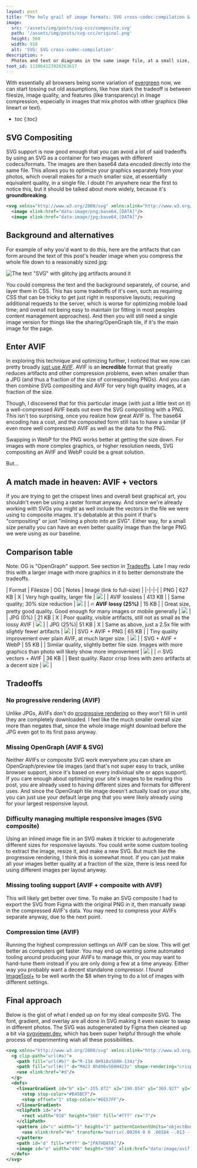```yaml
---
layout: post
title: "The holy grail of image formats: SVG cross-codec-compilation & AVIF"
image:
  src: '/assets/img/posts/svg-ccc/composite.svg'
  path: '/assets/img/posts/svg-ccc/original.png'
  height: 560
  width: 918
  alt: 'SVG: SVG cross-codec-compilation'
description: >
  Photos and text or diagrams in the same image file, at a small size, without losing cripsness
toot_id: 113064123926263617
---
```


With essentially all browsers being some variation of [evergreen](https://nordvpn.com/cybersecurity/glossary/evergreen-browser/) now, we can start tossing out old assumptions, like how stark the tradeoff is between filesize, image quality, and features (like transparency) in image compression, especially in images that mix photos with other graphics (like lineart or text).

* toc
{:toc}

## SVG Compositing
SVG support is now good enough that you can avoid a lot of said tradeoffs by using an SVG as a container for two images with different codecs/formats. The images are then base64 data encoded directly into the same file. This allows you to optimize your graphics separately from your photos, which overall makes for a much smaller size, at essentially equivalent quality, in a single file. I doubt I'm anywhere near the first to notice this, but it should be talked about more widely, because it's **groundbreaking**.
```xml
<svg xmlns="http://www.w3.org/2000/svg" xmlns:xlink="http://www.w3.org/1999/xlink">
  <image xlink:href="data:image/png;base64,[DATA]"/>
  <image xlink:href="data:image/jpg;base64,[DATA]"/>
```
## Background and alternatives
For example of why you'd want to do this, here are the artifacts that can form around the text of this post's header image when you compress the whole file down to a reasonably sized jpg:

![The text "SVG" with glitchy jpg artifacts around it](/assets/img/posts/svg-ccc/artifacts.jpg)

You could compress the text and the background separately, of course, and layer them in CSS. This has some tradeoffs of it's own, such as requiring CSS that can be tricky to get just right in responsive layouts; requiring additional requests to the server, which is worse for optimizing mobile load time; and overall not being easy to maintain (or fitting in most peoples content management approaches). And then you will still need a single image version for things like the sharing/OpenGraph tile, if it's the main image for the page.
## Enter AVIF
In exploring this technique and optimizing further, I noticed that we now can pretty broadly [just use AVIF](https://caniuse.com/avif). AVIF is an **incredible** format that greatly reduces artifacts and other compression problems, even when smaller than a JPG (and thus a fraction of the size of corresponding PNGs). And you can then combine SVG compositing and AVIF for very high quality images, at a fraction of the size.

Though, I discovered that for this particular image (with just a little text on it) a well-compressed AVIF beats out even the SVG compositing with a PNG. This isn't too surprising, once you realize how great AVIF is. The base64 encoding has a cost, and the composited form still has to have a similar (if even more well compressed) AVIF as well as the data for the PNG.

Swapping in WebP for the PNG works better at getting the size down. For images with more complex graphics, or higher resolution needs, SVG compositing an AVIF and WebP could be a great solution.

But...
## A match made in heaven: AVIF + vectors
If you are trying to get the crispest lines and overall best graphical art, you shouldn't even be using a raster format anyway. And since we're already working with SVGs you might as well include the vectors in the file we were using to composite images. It's debatable at this point if that's "compositing" or just "inlining a photo into an SVG". Either way, for a small size penalty you can have an even better quality image than the large PNG we were using as our baseline.
## Comparison table

Note: OG is "OpenGraph" support. See section in [Tradeoffs](#tradeoffs). Late I may redo this with a larger image with more graphics in it to better demonstrate the tradeoffs.

| Format | Filesize | OG | Notes | Image (link to full-size) |
|-|-|-|
| PNG | 627 KB | X | Very high quality, larger file | [![](/assets/img/posts/svg-ccc/original.png)](/assets/img/posts/svg-ccc/original.png) |
| AVIF lossless | 413 KB | | Same quality; 30% size reduction | [![](/assets/img/posts/svg-ccc/lossless.avif)](/assets/img/posts/svg-ccc/lossless.avif) |
| 🔥 **AVIF lossy (25%)** | 15 KB | | Great size, pretty good quality. Good enough for many images or mobile generally | [![](/assets/img/posts/svg-ccc/25.avif)](/assets/img/posts/svg-ccc/25.avif) |
| JPG (0%) | 21 KB | X | Poor quality, visible artifacts, still not as small as the lossy AVIF | [![](/assets/img/posts/svg-ccc/0.jpg)](/assets/img/posts/svg-ccc/0.jpg) |
| JPG (25%)| 51 KB | X | Same as above, just a 2.5x file with *slightly* fewer artifacts | [![](/assets/img/posts/svg-ccc/25.jpg)](/assets/img/posts/svg-ccc/25.jpg) |
| SVG + AVIF + PNG | 65 KB | | Tiny quality improvement over plain AVIF, at much larger size. | [![](/assets/img/posts/svg-ccc/composite-png.svg)](/assets/img/posts/svg-ccc/composite-png.svg) |
| SVG + AVIF + WebP | 55 KB | | Similar quality, slightly better file size. Images with more graphics than photo will likely show more improvement | [![](/assets/img/posts/svg-ccc/composite-webp.svg)](/assets/img/posts/svg-ccc/composite-webp.svg) |
| 🔥 SVG vectors + AVIF | 36 KB | | Best quality. Razor crisp lines with zero artifacts at a decent size | [![](/assets/img/posts/svg-ccc/composite.svg)](/assets/img/posts/svg-ccc/composite.svg) |


## Tradeoffs
### No progressive rendering (AVIF)
Unlike JPGs, AVIFs don't do [progressive rendering](https://docs.imgix.com/apis/rendering/format/jpg-progressive) so they won't fill in until they are completely downloaded. I feel like the much smaller overall size more than negates that, since the whole image might download before the JPG even got to its first pass anyway.
### Missing OpenGraph (AVIF & SVG)
Neither AVIFs or composite SVG work everywhere you can share an OpenGraph/preview tile images (and that's not super easy to track, unlike browser support, since it's based on every individual site or apps support). If you care enough about optimizing your site's images to be reading this post, you are already used to having different sizes and formats for different uses.  And since the OpenGraph tile image doesn't actually load on your site, you can just use your default large png that you were likely already using for your largest responsive layout.
### Difficulty managing multiple responsive images (SVG composite)
Using an inlined image file in an SVG makes it trickier to autogenerate different sizes for responsive layouts. You could write some custom tooling to extract the image, resize it, and make a new SVG. But much like the progressive rendering, I think this is somewhat moot. If you can just make all your images better quality at a fraction of the size, there is less need for using different images per layout anyway.
### Missing tooling support (AVIF + composite with AVIF)
This will likely get better over time. To make an SVG composite I had to export the SVG from Figma with the original PNG in it, then manually swap in the compressed AVIF's data. You may need to compress your AVIFs separate anyway, due to the next point.
### Compression time (AVIF)
Running the highest compression settings on AVIF can be slow. This will get better as computers get faster. You may end up wanting some automated tooling around producing your AVIFs to manage this, or you may want to hand-tune them instead if you are only doing a few at a time anyway. Either way you probably want a decent standalone compressor. I found [ImageTool+](https://apps.apple.com/us/app/image-tool/id1524216218?mt=12) to be well worth the $8 when trying to do a lot of images with different settings.

## Final approach
Below is the gist of what I ended up on for my ideal composite SVG. The font, gradient, and overlay are all done in SVG making it even easier to swap in different photos. The SVG was autogenerated by Figma then cleaned up a bit via [svgviewer.dev](https://www.svgviewer.dev), which has been super helpful through the whole process of experimenting wiah all these possibilities.  

```xml
<svg xmlns="http://www.w3.org/2000/svg" xmlns:xlink="http://www.w3.org/1999/xlink" width="918" height="560" fill="none" viewBox="0 0 918 560">
  <g clip-path="url(#a)">
    <path fill="url(#b)" d="M-134 0H918v560H-134z"/>
    <path fill="url(#c)" d="M423 0h496v560H423z" shape-rendering="crispEdges" style="mix-blend-mode:overlay"/>
    <use xlink:href="#d"/>
  </g>
  <defs>
    <linearGradient id="b" x1="-355.072" x2="190.854" y1="369.927" y2="-569.885" gradientUnits="userSpaceOnUse">
      <stop stop-color="#B45BCF"/>
      <stop offset="1" stop-color="#6E57FF"/>
    </linearGradient>
    <clipPath id="a">
      <rect width="918" height="560" fill="#fff" rx="7"/>
    </clipPath>
    <pattern id="c" width="1" height="1" patternContentUnits="objectBoundingBox">
      <use xlink:href="#e" transform="matrix(.00204 0 0 .00184 -.013 -.03)"/>
    </pattern>
    <path id="d" fill="#fff" d="[PATHDATA]"/>
    <image id="e" width="496" height="560" xlink:href="data:image/avif;base64,[IMGDATA]"/>
  </defs>
</svg>
```

